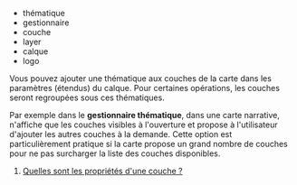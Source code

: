 - thématique
- gestionnaire
- couche
- layer
- calque
- logo

Vous pouvez ajouter une thématique aux couches de la carte dans les paramètres (étendus) du calque.
Pour certaines opérations, les couches seront regroupées sous ces thématiques.

Par exemple dans le **gestionnaire thématique**, dans une carte narrative, n'affiche que les couches visibles à l'ouverture et propose à l'utilisateur d'ajouter les autres couches à la demande. Cette option est particulièrement pratique si la carte propose un grand nombre de couches pour ne pas surcharger la liste des couches disponibles.

1. [Quelles sont les propriétés d'une couche ?](./Quelles_sont_les_propriétés_d'une_couche.md)
